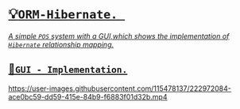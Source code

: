 # <u>💡`ORM-Hibernate. `<u>
*A simple `POS` system with a GUI,which shows the implementation of <a href="https://hibernate.org" target=_blank>`Hibernate`</a> relationship mapping.*

     
    
    
##  🚨`GUI - Implementation.`


https://user-images.githubusercontent.com/115478137/222972084-ace0bc59-dd59-415e-84b9-f6883f01d32b.mp4






